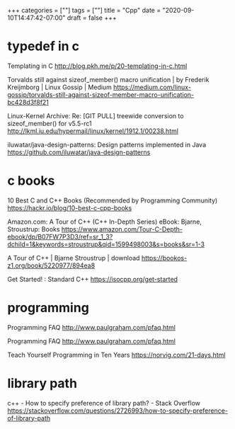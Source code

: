 +++
categories = [""]
tags = [""]
title = "Cpp"
date = "2020-09-10T14:47:42-07:00"
draft = false
+++

# typedef in c

Templating in C
http://blog.pkh.me/p/20-templating-in-c.html

Torvalds still against sizeof_member() macro unification | by Frederik Kreijmborg | Linux Gossip | Medium
https://medium.com/linux-gossip/torvalds-still-against-sizeof-member-macro-unification-bc428d3f8f21

Linux-Kernel Archive: Re: [GIT PULL] treewide conversion to sizeof_member() for v5.5-rc1
http://lkml.iu.edu/hypermail/linux/kernel/1912.1/00238.html

iluwatar/java-design-patterns: Design patterns implemented in Java
https://github.com/iluwatar/java-design-patterns

# c books

10 Best C and C++ Books (Recommended by Programming Community)
https://hackr.io/blog/10-best-c-cpp-books

Amazon.com: A Tour of C++ (C++ In-Depth Series) eBook: Bjarne, Stroustrup: Books
https://www.amazon.com/Tour-C-Depth-ebook/dp/B07FW7P3D3/ref=sr_1_3?dchild=1&keywords=stroustrup&qid=1599498003&s=books&sr=1-3

A Tour of C++ | Bjarne Stroustrup | download
https://bookos-z1.org/book/5220977/894ea8

Get Started! : Standard C++
https://isocpp.org/get-started

# programming
Programming FAQ
http://www.paulgraham.com/pfaq.html

Programming FAQ
http://www.paulgraham.com/pfaq.html

Teach Yourself Programming in Ten Years
https://norvig.com/21-days.html

# library path

c++ - How to specify preference of library path? - Stack Overflow
https://stackoverflow.com/questions/2726993/how-to-specify-preference-of-library-path


